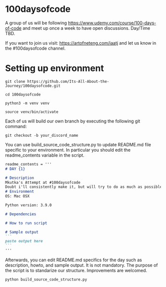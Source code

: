 # 100daysofcode
A group of us will be following https://www.udemy.com/course/100-days-of-code and meet up once a week to have open discussions.  Day/Time TBD.

If you want to join us visit: https://artofneteng.com/iaatj and let us know in the #100daysofcode channel.

# Setting up environment
```
git clone https://github.com/Its-All-About-the-Journey/100daysofcode.git

cd 100daysofcode

python3 -m venv venv

source venv/bin/activate
```

Each of us will build our own branch by executing the following git command:

```
git checkout -b your_discord_name
```

You can use build_source_code_structure.py to update README.md file specific to your environment.  In particular you should edit the readme_contents variable in the script.

````markdown
readme_contents = '''
# DAY {1}

# Description
Mkutka's Attempt at #100daysofcode
Doubt i'll consistently make it, but will try to do as much as possible
# Environment
OS: Mac OSX

Python version: 3.9.0

# Dependencies

# How to run script

# Sample output
```
paste output here
```
'''
````

Afterwards, you can edit README.md specifics for the day such as description,
howto, and sample output.  It is not mandatory.  The purpose of the script is
to standarize our structure.  Improvements are welcomed.

```
python build_source_code_structure.py
```

